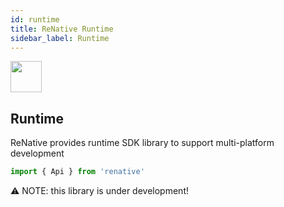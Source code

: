 ```yaml
---
id: runtime
title: ReNative Runtime
sidebar_label: Runtime
---
```



<img src="https://github.com/pavjacko/renative/blob/develop/docs/images/ic_runtime.png?raw=true" width=50 height=50 />

## Runtime

ReNative provides runtime SDK library to support multi-platform development

```js
import { Api } from 'renative'
```

⚠️ NOTE: this library is under development!
